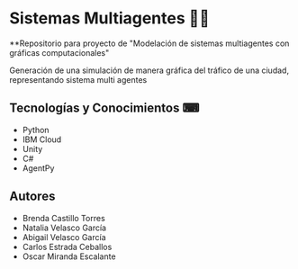 # Sistemas Multiagentes 🚗🚦

**Repositorio para proyecto de "Modelación de sistemas multiagentes con gráficas computacionales"

Generación de una simulación de manera gráfica del tráfico de una ciudad, representando sistema multi agentes

## Tecnologías y Conocimientos ⌨
 
- Python
- IBM Cloud
- Unity
- C#
- AgentPy

## Autores

* Brenda Castillo Torres
* Natalia Velasco García
* Abigail Velasco García
* Carlos Estrada Ceballos
* Oscar Miranda Escalante
